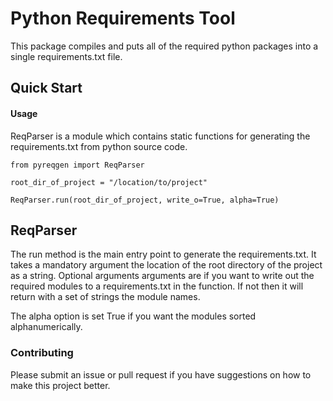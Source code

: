 # Python Requirements Tool

This package compiles and puts all of the required python packages into a single requirements.txt file.

## Quick Start
#### Usage
ReqParser is a module which contains static functions for generating the requirements.txt from
python source code.

```
from pyreqgen import ReqParser

root_dir_of_project = "/location/to/project"

ReqParser.run(root_dir_of_project, write_o=True, alpha=True)
```
## ReqParser
The run method is the main entry point to generate the requirements.txt.
It takes a mandatory argument the location of the root directory of the project as a string.
Optional arguments arguments are if you want to write out the required modules to a requirements.txt
in the function.  If not then it will return with a set of strings the module names.

The alpha option is set True if you want the modules sorted alphanumerically.


### Contributing
Please submit an issue or pull request if you have suggestions on how to make this project better.
